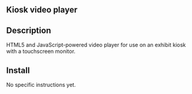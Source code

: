 ## Kiosk video player

## Description 
HTML5 and JavaScript-powered video player for use on an exhibit kiosk with a touchscreen monitor.

## Install
No specific instructions yet.
